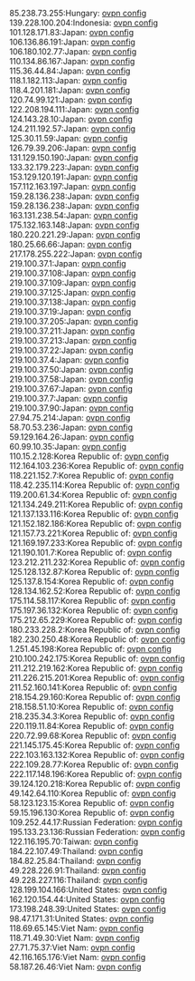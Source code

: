 85.238.73.255:Hungary: [ovpn config](vpn/85_238_73_255.ovpn)  
139.228.100.204:Indonesia: [ovpn config](vpn/139_228_100_204.ovpn)  
101.128.171.83:Japan: [ovpn config](vpn/101_128_171_83.ovpn)  
106.136.86.191:Japan: [ovpn config](vpn/106_136_86_191.ovpn)  
106.180.102.77:Japan: [ovpn config](vpn/106_180_102_77.ovpn)  
110.134.86.167:Japan: [ovpn config](vpn/110_134_86_167.ovpn)  
115.36.44.84:Japan: [ovpn config](vpn/115_36_44_84.ovpn)  
118.1.182.113:Japan: [ovpn config](vpn/118_1_182_113.ovpn)  
118.4.201.181:Japan: [ovpn config](vpn/118_4_201_181.ovpn)  
120.74.99.121:Japan: [ovpn config](vpn/120_74_99_121.ovpn)  
122.208.194.111:Japan: [ovpn config](vpn/122_208_194_111.ovpn)  
124.143.28.10:Japan: [ovpn config](vpn/124_143_28_10.ovpn)  
124.211.192.57:Japan: [ovpn config](vpn/124_211_192_57.ovpn)  
125.30.11.59:Japan: [ovpn config](vpn/125_30_11_59.ovpn)  
126.79.39.206:Japan: [ovpn config](vpn/126_79_39_206.ovpn)  
131.129.150.190:Japan: [ovpn config](vpn/131_129_150_190.ovpn)  
133.32.179.223:Japan: [ovpn config](vpn/133_32_179_223.ovpn)  
153.129.120.191:Japan: [ovpn config](vpn/153_129_120_191.ovpn)  
157.112.163.197:Japan: [ovpn config](vpn/157_112_163_197.ovpn)  
159.28.136.238:Japan: [ovpn config](vpn/159_28_136_238.ovpn)  
159.28.136.238:Japan: [ovpn config](vpn/159_28_136_238.ovpn)  
163.131.238.54:Japan: [ovpn config](vpn/163_131_238_54.ovpn)  
175.132.163.148:Japan: [ovpn config](vpn/175_132_163_148.ovpn)  
180.220.221.29:Japan: [ovpn config](vpn/180_220_221_29.ovpn)  
180.25.66.66:Japan: [ovpn config](vpn/180_25_66_66.ovpn)  
217.178.255.222:Japan: [ovpn config](vpn/217_178_255_222.ovpn)  
219.100.37.1:Japan: [ovpn config](vpn/219_100_37_1.ovpn)  
219.100.37.108:Japan: [ovpn config](vpn/219_100_37_108.ovpn)  
219.100.37.109:Japan: [ovpn config](vpn/219_100_37_109.ovpn)  
219.100.37.125:Japan: [ovpn config](vpn/219_100_37_125.ovpn)  
219.100.37.138:Japan: [ovpn config](vpn/219_100_37_138.ovpn)  
219.100.37.19:Japan: [ovpn config](vpn/219_100_37_19.ovpn)  
219.100.37.205:Japan: [ovpn config](vpn/219_100_37_205.ovpn)  
219.100.37.211:Japan: [ovpn config](vpn/219_100_37_211.ovpn)  
219.100.37.213:Japan: [ovpn config](vpn/219_100_37_213.ovpn)  
219.100.37.22:Japan: [ovpn config](vpn/219_100_37_22.ovpn)  
219.100.37.4:Japan: [ovpn config](vpn/219_100_37_4.ovpn)  
219.100.37.50:Japan: [ovpn config](vpn/219_100_37_50.ovpn)  
219.100.37.58:Japan: [ovpn config](vpn/219_100_37_58.ovpn)  
219.100.37.67:Japan: [ovpn config](vpn/219_100_37_67.ovpn)  
219.100.37.7:Japan: [ovpn config](vpn/219_100_37_7.ovpn)  
219.100.37.90:Japan: [ovpn config](vpn/219_100_37_90.ovpn)  
27.94.75.214:Japan: [ovpn config](vpn/27_94_75_214.ovpn)  
58.70.53.236:Japan: [ovpn config](vpn/58_70_53_236.ovpn)  
59.129.164.26:Japan: [ovpn config](vpn/59_129_164_26.ovpn)  
60.99.10.35:Japan: [ovpn config](vpn/60_99_10_35.ovpn)  
110.15.2.128:Korea Republic of: [ovpn config](vpn/110_15_2_128.ovpn)  
112.164.103.236:Korea Republic of: [ovpn config](vpn/112_164_103_236.ovpn)  
118.221.152.7:Korea Republic of: [ovpn config](vpn/118_221_152_7.ovpn)  
118.42.235.114:Korea Republic of: [ovpn config](vpn/118_42_235_114.ovpn)  
119.200.61.34:Korea Republic of: [ovpn config](vpn/119_200_61_34.ovpn)  
121.134.249.211:Korea Republic of: [ovpn config](vpn/121_134_249_211.ovpn)  
121.137.133.116:Korea Republic of: [ovpn config](vpn/121_137_133_116.ovpn)  
121.152.182.186:Korea Republic of: [ovpn config](vpn/121_152_182_186.ovpn)  
121.157.73.221:Korea Republic of: [ovpn config](vpn/121_157_73_221.ovpn)  
121.169.197.233:Korea Republic of: [ovpn config](vpn/121_169_197_233.ovpn)  
121.190.101.7:Korea Republic of: [ovpn config](vpn/121_190_101_7.ovpn)  
123.212.211.232:Korea Republic of: [ovpn config](vpn/123_212_211_232.ovpn)  
125.128.132.87:Korea Republic of: [ovpn config](vpn/125_128_132_87.ovpn)  
125.137.8.154:Korea Republic of: [ovpn config](vpn/125_137_8_154.ovpn)  
128.134.162.52:Korea Republic of: [ovpn config](vpn/128_134_162_52.ovpn)  
175.114.58.117:Korea Republic of: [ovpn config](vpn/175_114_58_117.ovpn)  
175.197.36.132:Korea Republic of: [ovpn config](vpn/175_197_36_132.ovpn)  
175.212.65.229:Korea Republic of: [ovpn config](vpn/175_212_65_229.ovpn)  
180.233.228.2:Korea Republic of: [ovpn config](vpn/180_233_228_2.ovpn)  
182.230.250.48:Korea Republic of: [ovpn config](vpn/182_230_250_48.ovpn)  
1.251.45.198:Korea Republic of: [ovpn config](vpn/1_251_45_198.ovpn)  
210.100.242.175:Korea Republic of: [ovpn config](vpn/210_100_242_175.ovpn)  
211.212.219.162:Korea Republic of: [ovpn config](vpn/211_212_219_162.ovpn)  
211.226.215.201:Korea Republic of: [ovpn config](vpn/211_226_215_201.ovpn)  
211.52.160.141:Korea Republic of: [ovpn config](vpn/211_52_160_141.ovpn)  
218.154.29.160:Korea Republic of: [ovpn config](vpn/218_154_29_160.ovpn)  
218.158.51.10:Korea Republic of: [ovpn config](vpn/218_158_51_10.ovpn)  
218.235.34.3:Korea Republic of: [ovpn config](vpn/218_235_34_3.ovpn)  
220.119.11.84:Korea Republic of: [ovpn config](vpn/220_119_11_84.ovpn)  
220.72.99.68:Korea Republic of: [ovpn config](vpn/220_72_99_68.ovpn)  
221.145.175.45:Korea Republic of: [ovpn config](vpn/221_145_175_45.ovpn)  
222.103.163.132:Korea Republic of: [ovpn config](vpn/222_103_163_132.ovpn)  
222.109.28.77:Korea Republic of: [ovpn config](vpn/222_109_28_77.ovpn)  
222.117.148.196:Korea Republic of: [ovpn config](vpn/222_117_148_196.ovpn)  
39.124.120.218:Korea Republic of: [ovpn config](vpn/39_124_120_218.ovpn)  
49.142.64.110:Korea Republic of: [ovpn config](vpn/49_142_64_110.ovpn)  
58.123.123.15:Korea Republic of: [ovpn config](vpn/58_123_123_15.ovpn)  
59.15.196.130:Korea Republic of: [ovpn config](vpn/59_15_196_130.ovpn)  
109.252.44.17:Russian Federation: [ovpn config](vpn/109_252_44_17.ovpn)  
195.133.23.136:Russian Federation: [ovpn config](vpn/195_133_23_136.ovpn)  
122.116.195.70:Taiwan: [ovpn config](vpn/122_116_195_70.ovpn)  
184.22.107.49:Thailand: [ovpn config](vpn/184_22_107_49.ovpn)  
184.82.25.84:Thailand: [ovpn config](vpn/184_82_25_84.ovpn)  
49.228.226.91:Thailand: [ovpn config](vpn/49_228_226_91.ovpn)  
49.228.227.116:Thailand: [ovpn config](vpn/49_228_227_116.ovpn)  
128.199.104.166:United States: [ovpn config](vpn/128_199_104_166.ovpn)  
162.120.154.44:United States: [ovpn config](vpn/162_120_154_44.ovpn)  
173.198.248.39:United States: [ovpn config](vpn/173_198_248_39.ovpn)  
98.47.171.31:United States: [ovpn config](vpn/98_47_171_31.ovpn)  
118.69.65.145:Viet Nam: [ovpn config](vpn/118_69_65_145.ovpn)  
118.71.49.30:Viet Nam: [ovpn config](vpn/118_71_49_30.ovpn)  
27.71.75.37:Viet Nam: [ovpn config](vpn/27_71_75_37.ovpn)  
42.116.165.176:Viet Nam: [ovpn config](vpn/42_116_165_176.ovpn)  
58.187.26.46:Viet Nam: [ovpn config](vpn/58_187_26_46.ovpn)  
